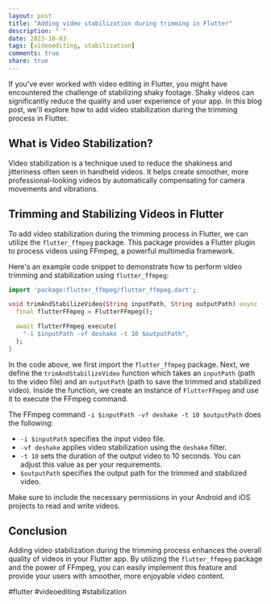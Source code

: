 ```yaml
---
layout: post
title: "Adding video stabilization during trimming in Flutter"
description: " "
date: 2023-10-03
tags: [videoediting, stabilization]
comments: true
share: true
---
```


If you've ever worked with video editing in Flutter, you might have encountered the challenge of stabilizing shaky footage. Shaky videos can significantly reduce the quality and user experience of your app. In this blog post, we'll explore how to add video stabilization during the trimming process in Flutter.

## What is Video Stabilization?

Video stabilization is a technique used to reduce the shakiness and jitteriness often seen in handheld videos. It helps create smoother, more professional-looking videos by automatically compensating for camera movements and vibrations.

## Trimming and Stabilizing Videos in Flutter

To add video stabilization during the trimming process in Flutter, we can utilize the `flutter_ffmpeg` package. This package provides a Flutter plugin to process videos using FFmpeg, a powerful multimedia framework.

Here's an example code snippet to demonstrate how to perform video trimming and stabilization using `flutter_ffmpeg`:

```dart
import 'package:flutter_ffmpeg/flutter_ffmpeg.dart';

void trimAndStabilizeVideo(String inputPath, String outputPath) async {
  final flutterFFmpeg = FlutterFFmpeg();

  await flutterFFmpeg.execute(
    "-i $inputPath -vf deshake -t 10 $outputPath",
  );
}
```

In the code above, we first import the `flutter_ffmpeg` package. Next, we define the `trimAndStabilizeVideo` function which takes an `inputPath` (path to the video file) and an `outputPath` (path to save the trimmed and stabilized video). Inside the function, we create an instance of `FlutterFFmpeg` and use it to execute the FFmpeg command.

The FFmpeg command `-i $inputPath -vf deshake -t 10 $outputPath` does the following:

- `-i $inputPath` specifies the input video file.
- `-vf deshake` applies video stabilization using the `deshake` filter.
- `-t 10` sets the duration of the output video to 10 seconds. You can adjust this value as per your requirements.
- `$outputPath` specifies the output path for the trimmed and stabilized video.

Make sure to include the necessary permissions in your Android and iOS projects to read and write videos.

## Conclusion

Adding video stabilization during the trimming process enhances the overall quality of videos in your Flutter app. By utilizing the `flutter_ffmpeg` package and the power of FFmpeg, you can easily implement this feature and provide your users with smoother, more enjoyable video content.

#flutter #videoediting #stabilization